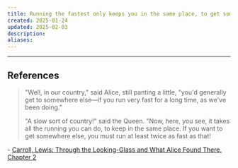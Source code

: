 ```yaml
---
title: Running the fastest only keeps you in the same place, to get somewhere else, you must run at least twice as fast as that
created: 2025-01-24
updated: 2025-02-03
description: 
aliases: 
---
```



---
## References

> "Well, in our country," said Alice, still panting a little, "you'd generally get to somewhere else—if you run very fast for a long time, as we've been doing."
> 
> "A slow sort of country!" said the Queen. "Now, here, you see, it takes all the running you can do, to keep in the same place. If you want to get somewhere else, you must run at least twice as fast as that!

 \- [Carroll, Lewis: Through the Looking-Glass and What Alice Found There, Chapter 2](https://www.gutenberg.org/files/12/12-h/12-h.htm)